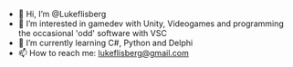 - 👋 Hi, I’m @Lukeflisberg
- 👀 I’m interested in gamedev with Unity, Videogames and programming the occasional 'odd' software with VSC
- 🌱 I’m currently learning C#, Python and Delphi
- 📫 How to reach me: lukeflisberg@gmail.com

<!---
Lukeflisberg/Lukeflisberg is a ✨ special ✨ repository because its `README.md` (this file) appears on your GitHub profile.
You can click the Preview link to take a look at your changes.
--->

